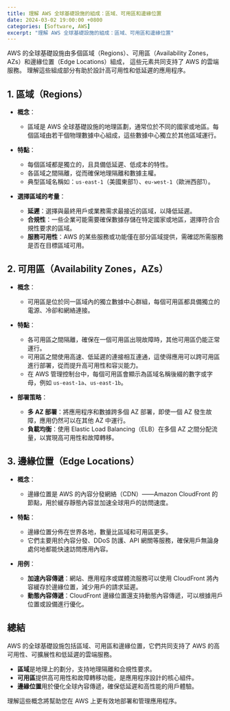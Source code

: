 ```yaml
---
title: 理解 AWS 全球基礎設施的組成：區域、可用區和邊緣位置
date: 2024-03-02 19:00:00 +0800
categories: [Software, AWS]
excerpt: "理解 AWS 全球基礎設施的組成：區域、可用區和邊緣位置"
---
```


AWS 的全球基礎設施由多個區域（Regions）、可用區（Availability Zones，AZs）和邊緣位置（Edge Locations）組成，
這些元素共同支持了 AWS 的雲端服務。
理解這些組成部分有助於設計高可用性和低延遲的應用程序。

## 1. **區域（Regions）**

- **概念**：
  - 區域是 AWS 全球基礎設施的地理區劃，通常位於不同的國家或地區。每個區域由若干個物理數據中心組成，這些數據中心獨立於其他區域運行。

- **特點**：
  - 每個區域都是獨立的，且具備低延遲、低成本的特性。
  - 各區域之間隔離，從而確保地理隔離和數據主權。
  - 典型區域名稱如：`us-east-1`（美國東部1）、`eu-west-1`（歐洲西部1）。

- **選擇區域的考量**：
  - **延遲**：選擇與最終用戶或業務需求最接近的區域，以降低延遲。
  - **合規性**：一些企業可能需要確保數據存儲在特定國家或地區，選擇符合合規性要求的區域。
  - **服務可用性**：AWS 的某些服務或功能僅在部分區域提供，需確認所需服務是否在目標區域可用。

## 2. **可用區（Availability Zones，AZs）**

- **概念**：
  - 可用區是位於同一區域內的獨立數據中心群組，每個可用區都具備獨立的電源、冷卻和網絡連接。

- **特點**：
  - 各可用區之間隔離，確保在一個可用區出現故障時，其他可用區仍能正常運行。
  - 可用區之間使用高速、低延遲的連接相互連通，這使得應用可以跨可用區進行部署，從而提升高可用性和容災能力。
  - 在 AWS 管理控制台中，每個可用區會顯示為區域名稱後綴的數字或字母，例如 `us-east-1a`、`us-east-1b`。

- **部署策略**：
  - **多 AZ 部署**：將應用程序和數據跨多個 AZ 部署，即使一個 AZ 發生故障，應用仍然可以在其他 AZ 中運行。
  - **負載均衡**：使用 Elastic Load Balancing（ELB）在多個 AZ 之間分配流量，以實現高可用性和故障轉移。

## 3. **邊緣位置（Edge Locations）**

- **概念**：
  - 邊緣位置是 AWS 的內容分發網絡（CDN）——Amazon CloudFront 的節點，用於緩存靜態內容並加速全球用戶的訪問速度。

- **特點**：
  - 邊緣位置分佈在世界各地，數量比區域和可用區更多。
  - 它們主要用於內容分發、DDoS 防護、API 網關等服務，確保用戶無論身處何地都能快速訪問應用內容。

- **用例**：
  - **加速內容傳遞**：網站、應用程序或媒體流服務可以使用 CloudFront 將內容緩存於邊緣位置，減少用戶的請求延遲。
  - **動態內容傳遞**：CloudFront 邊緣位置還支持動態內容傳遞，可以根據用戶位置或設備進行優化。

## 總結

AWS 的全球基礎設施包括區域、可用區和邊緣位置，它們共同支持了 AWS 的高可用性、可擴展性和低延遲的雲端服務。

- **區域**是地理上的劃分，支持地理隔離和合規性要求。
- **可用區**提供高可用性和故障轉移功能，是應用程序設計的核心組件。
- **邊緣位置**用於優化全球內容傳遞，確保低延遲和高性能的用戶體驗。

理解這些概念將幫助您在 AWS 上更有效地部署和管理應用程序。
